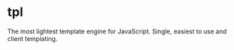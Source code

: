 # tpl
The most lightest template engine for JavaScript. Single, easiest to use and client templating.
